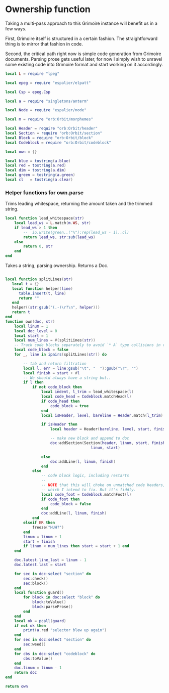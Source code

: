 # Ownership function


  Taking a multi-pass approach to this Grimoire instance will benefit us
in a few ways.


First, Grimoire itself is structured in a certain fashion. The
straightforward thing is to mirror that fashion in code.


Second, the critical path right now is simple code generation from
Grimoire documents. Parsing prose gets useful later, for now I simply
wish to unravel some existing code into Grimoire format and start working
on it accordingly.

```lua
local L = require "lpeg"

local epeg = require "espalier/elpatt"

local Csp = epeg.Csp

local a = require "singletons/anterm"

local Node = require "espalier/node"

local m = require "orb:Orbit/morphemes"

local Header = require "orb:Orbit/header"
local Section = require "orb:Orbit/section"
local Block = require "orb:Orbit/block"
local Codeblock = require "orb:Orbit/codeblock"

local own = {}

local blue = tostring(a.blue)
local red = tostring(a.red)
local dim = tostring(a.dim)
local green = tostring(a.green)
local cl   = tostring(a.clear)
```
### Helper functions for own.parse

  Trims leading whitespace, returning the amount taken and
the trimmed string.


```lua
local function lead_whitespace(str)
    local lead_ws = L.match(m.WS, str)
    if lead_ws > 1 then
        --  io.write(green..("%"):rep(lead_ws - 1)..cl)
        return lead_ws, str:sub(lead_ws)
    else
        return 0, str
    end
end
```
 Takes a string, parsing ownership.
 Returns a Doc.


```lua

local function splitLines(str)
   local t = {}
   local function helper(line)
      table.insert(t, line)
      return ""
   end
   helper((str:gsub("(.-)\r?\n", helper)))
   return t
end
function own(doc, str)
    local linum = 1
    local doc_level = 0
    local start = 1
    local num_lines = #(splitLines(str))
    -- Track code blocks separately to avoid `* A` type collisions in code
    local code_block = false
    for _, line in ipairs(splitLines(str)) do

        -- tab and return filtration
        local l, err = line:gsub("\t", "  "):gsub("\r", "")
        local finish = start + #l
        -- We should always have a string but..
        if l then
            if not code_block then
                local indent, l_trim = lead_whitespace(l)
                local code_head = Codeblock.matchHead(l)
                if code_head then
                    code_block = true
                end
                local isHeader, level, bareline = Header.match(l_trim)

                if isHeader then
                    local header = Header(bareline, level, start, finish, str)

                    -- make new block and append to doc
                    doc:addSection(Section(header, linum, start, finish, doc.str),
                                      linum, start)

                else
                    doc:addLine(l, linum, finish)
                end
            else
                -- code block logic, including restarts
                --
                -- NOTE that this will choke on unmatched code headers,
                -- which I intend to fix. But it's fiddly.
                local code_foot = Codeblock.matchFoot(l)
                if code_foot then
                    code_block = false
                end
                doc:addLine(l, linum, finish)
            end
        elseif ER then
            freeze("HUH?")
        end
        linum = linum + 1
        start = finish
        if linum < num_lines then start = start + 1 end
    end

    doc.latest.line_last = linum - 1
    doc.latest.last = start

    for sec in doc:select "section" do
        sec:check()
        sec:block()
    end
    local function guard()
        for block in doc:select "block" do
            block:toValue()
            block:parseProse()
        end
    end
    local ok = pcall(guard)
    if not ok then
        print(a.red "selector blew up again")
    end
    for sec in doc:select "section" do
        sec:weed()
    end
    for cbs in doc:select "codeblock" do
        cbs:toValue()
    end
    doc.linum = linum - 1
    return doc
end

return own
```
